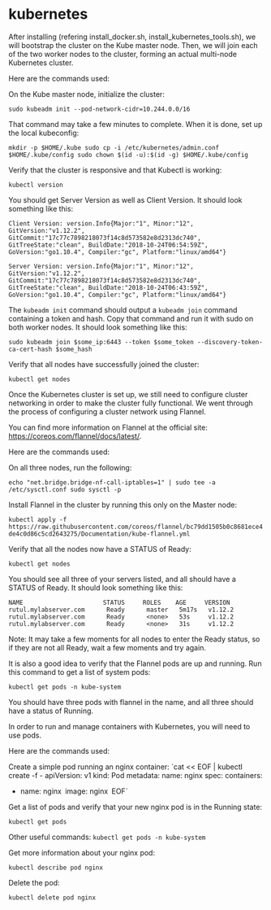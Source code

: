 # kubernetes

After installing (refering install_docker.sh, install_kubernetes_tools.sh), we will bootstrap the cluster on the Kube master node. Then, we will join each of the two worker nodes to the cluster, forming an actual multi-node Kubernetes cluster.

Here are the commands used:

On the Kube master node, initialize the cluster:

`sudo kubeadm init --pod-network-cidr=10.244.0.0/16`

That command may take a few minutes to complete. When it is done, set up the local kubeconfig:

`mkdir -p $HOME/.kube
sudo cp -i /etc/kubernetes/admin.conf $HOME/.kube/config
sudo chown $(id -u):$(id -g) $HOME/.kube/config`

Verify that the cluster is responsive and that Kubectl is working:

`kubectl version`

You should get Server Version as well as Client Version. It should look something like this:

`Client Version: version.Info{Major:"1", Minor:"12", GitVersion:"v1.12.2", GitCommit:"17c77c7898218073f14c8d573582e8d2313dc740", GitTreeState:"clean", BuildDate:"2018-10-24T06:54:59Z", GoVersion:"go1.10.4", Compiler:"gc", Platform:"linux/amd64"}`

`Server Version: version.Info{Major:"1", Minor:"12", GitVersion:"v1.12.2", GitCommit:"17c77c7898218073f14c8d573582e8d2313dc740", GitTreeState:"clean", BuildDate:"2018-10-24T06:43:59Z", GoVersion:"go1.10.4", Compiler:"gc", Platform:"linux/amd64"}`

The `kubeadm init` command should output a `kubeadm join` command containing a token and hash. Copy that command and run it with sudo on both worker nodes. It should look something like this:

`sudo kubeadm join $some_ip:6443 --token $some_token --discovery-token-ca-cert-hash $some_hash`

Verify that all nodes have successfully joined the cluster:

`kubectl get nodes`

Once the Kubernetes cluster is set up, we still need to configure cluster networking in order to make the cluster fully functional. We went through the process of configuring a cluster network using Flannel. 

You can find more information on Flannel at the official site: https://coreos.com/flannel/docs/latest/.

Here are the commands used:

On all three nodes, run the following:

`echo "net.bridge.bridge-nf-call-iptables=1" | sudo tee -a /etc/sysctl.conf
sudo sysctl -p`

Install Flannel in the cluster by running this only on the Master node:

`kubectl apply -f https://raw.githubusercontent.com/coreos/flannel/bc79dd1505b0c8681ece4de4c0d86c5cd2643275/Documentation/kube-flannel.yml`

Verify that all the nodes now have a STATUS of Ready:

`kubectl get nodes`

You should see all three of your servers listed, and all should have a STATUS of Ready. It should look something like this:

`NAME                      STATUS     ROLES    AGE     VERSION
rutul.mylabserver.com      Ready      master   5m17s   v1.12.2
rutul.mylabserver.com      Ready      <none>   53s     v1.12.2
rutul.mylabserver.com      Ready      <none>   31s     v1.12.2`

Note: It may take a few moments for all nodes to enter the Ready status, so if they are not all Ready, wait a few moments and try again.

It is also a good idea to verify that the Flannel pods are up and running. Run this command to get a list of system pods:

`kubectl get pods -n kube-system`

You should have three pods with flannel in the name, and all three should have a status of Running.

In order to run and manage containers with Kubernetes, you will need to use pods.

Here are the commands used:

Create a simple pod running an nginx container:
`cat << EOF | kubectl create -f -
apiVersion: v1
kind: Pod
metadata:
  name: nginx
spec:
  containers:
  - name: nginx`
    `image: nginx`
`EOF`

Get a list of pods and verify that your new nginx pod is in the Running state:

`kubectl get pods`

Other useful commands: `kubectl get pods -n kube-system`

Get more information about your nginx pod:

`kubectl describe pod nginx`

Delete the pod:

`kubectl delete pod nginx`

